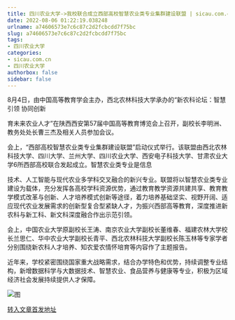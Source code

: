 ```yaml
---
title: 四川农业大学->我校联合成立西部高校智慧农业类专业集群建设联盟 | sicau.com.cn
date: 2022-08-06 01:22:19.038248
urlname: a74606573e7c6c87c2d2fcbcdd7f75bc
slug: a74606573e7c6c87c2d2fcbcdd7f75bc
tags: 
- 四川农业大学
categories:
- sicau.com.cn
- 四川农业大学
authorbox: false
sidebar: false
---
```

8月4日，由中国高等教育学会主办，西北农林科技大学承办的“新农科论坛：智慧引领 协同创新

育未来农业人才”在陕西西安第57届中国高等教育博览会上召开，副校长李明洲、教务处处长曹三杰及相关人员参加会议。

会上，“西部高校智慧农业类专业集群建设联盟”启动仪式举行。该联盟由西北农林科技大学、四川大学、兰州大学、四川农业大学、西安电子科技大学、甘肃农业大学6所西部高校联合发起成立。智慧农业类专业是信息
<!--more-->
技术、人工智能与现代农业多学科交叉融合的新兴专业。联盟将以智慧农业类专业建设为载体，充分发挥各高校学科资源优势，通过教育教学资源共建共享、教育教学模式改革与创新、人才培养模式创新等途径，着力培养基础坚实、视野开阔、适应现代农业发展需求的创新型复合型紧缺人才，为振兴西部高等教育，深度推进新农科与新工科、新文科深度融合作出示范引领。

会上，中国农业大学原副校长王涛、南京农业大学副校长董维春、福建农林大学校长兰思仁、华中农业大学副校长青平、西北农林科技大学副校长陈玉林等专家学者分别围绕新农科人才培养、知农爱农情怀培育等内容作了主题报告。

近年来，学校紧密围绕国家重大战略需求，结合办学特色和优势，持续调整专业结构，新增数据科学与大数据技术、智慧农业、食品营养与健康等专业，积极为区域经济社会发展持续提供人才保障。

![图](https://news.sicau.edu.cn/__local/6/DD/E1/CEA541489E52E8779A6151A0DEF_584BBA5E_5B901.jpg)

[转入文章首发地址](https://news.sicau.edu.cn/info/1078/69066.htm)